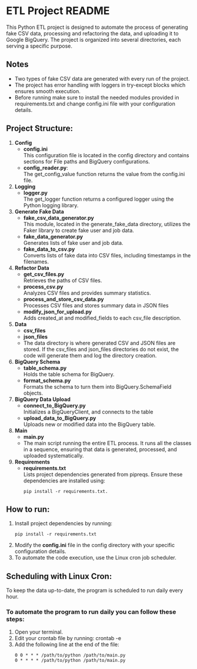 # ETL Project README
This Python ETL project is designed to automate the process of generating fake CSV data, processing and refactoring the data, 
and uploading it to Google BigQuery. 
The project is organized into several directories, each serving a specific purpose.


## Notes
* Two types of fake CSV data are generated with every run of the project.
* The project has error handling with loggers in try-except blocks which ensures smooth execution.
* Before running make sure to install the needed modules provided in requirements.txt and change config.ini file with your configuration details.
  

## Project Structure:
1. **Config**
   * **config.ini** <br>
     This configuration file is located in the config directory and contains sections for File paths and BigQuery configurations.
   * **config_reader.py**: <br>
     The get_config_value function returns the value from the config.ini file.
2. **Logging**
   * **logger.py** <br>
     The get_logger function returns a configured logger using the Python logging library. 
3. **Generate Fake Data**
   * **fake_csv_data_generator.py** <br>
     This module, located in the generate_fake_data directory, utilizes the Faker library to create fake user and job data.
   * **fake_data_generator.py** <br>
     Generates lists of fake user and job data.
   * **fake_data_to_csv.py** <br>
     Converts lists of fake data into CSV files, including timestamps in the filenames.
4. **Refactor Data**
   * **get_csv_files.py** <br>
     Retrieves the paths of CSV files.
   * **process_csv.py** <br>
     Analyzes CSV files and provides summary statistics.
   * **process_and_store_csv_data.py** <br>
     Processes CSV files and stores summary data in JSON files
   * **modify_json_for_upload.py** <br>
     Adds created_at and modified_fields to each csv_file description.
5. **Data**
   * **csv_files**
   * **json_files**
   * The data directory is where generated CSV and JSON files are stored. If the csv_files and json_files directories do not exist, the code will generate them and log the directory creation.
6. **BigQuery Schema**
   * **table_schema.py** <br>
     Holds the table schema for BigQuery.
   * **format_schema.py** <br>
     Formats the schema to turn them into BigQuery.SchemaField objects.
7. **BigQuery Data Upload**
   * **connect_to_BigQuery.py** <br>
     Initializes a BigQueryClient, and connects to the table
   * **upload_data_to_BigQuery.py** <br>
     Uploads new or modified data into the BigQuery table.
8. **Main**
   * **main.py** <br>
   * The main script running the entire ETL process. It runs all the classes in a sequence, ensuring that data is generated, processed, and uploaded systematically.
9. **Requirements**
    * **requirements.txt**  <br>
         Lists project dependencies generated from pipreqs. Ensure these dependencies are installed using:
        ```
       pip install -r requirements.txt.
         ```

        
## How to run:

1. Install project dependencies by running:
   ```
   pip install -r requirements.txt
   ```
2. Modify the **config.ini** file in the config directory with your specific configuration details.
3. To automate the code execution, use the Linux cron job scheduler.



## Scheduling with Linux Cron:

To keep the data up-to-date, the program is scheduled to run daily every hour.

### To automate the program to run daily you can follow these steps:
1. Open your terminal.
2. Edit your crontab file by running: crontab -e
3. Add the following line at the end of the file:
   ```
   0 0 * * * /path/to/python /path/to/main.py
   0 * * * * /path/to/python /path/to/main.py

